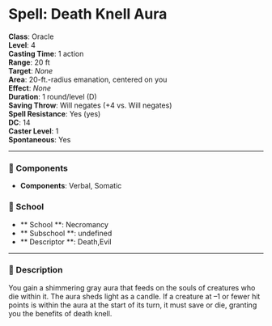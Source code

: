 
# Spell: Death Knell Aura
**Class**: Oracle  
**Level**: 4  
**Casting Time**: 1 action  
**Range**: 20 ft  
**Target**: _None_  
**Area**: 20-ft.-radius emanation, centered on you  
**Effect**: _None_  
**Duration**: 1 round/level (D)  
**Saving Throw**: Will negates (+4 vs. Will negates)  
**Spell Resistance**: Yes (yes)  
**DC**: 14  
**Caster Level**: 1  
**Spontaneous**: Yes

---

### 🔮 Components
- **Components**: Verbal, Somatic

### 🏫 School
- ** School **: Necromancy
- ** Subschool **: undefined
- ** Descriptor **: Death,Evil
---

### 📜 Description
You gain a shimmering gray aura that feeds on the souls of creatures who die within it. The aura sheds light as a candle. If a creature at –1 or fewer hit points is within the aura at the start of its turn, it must save or die, granting you the benefits of death knell.
